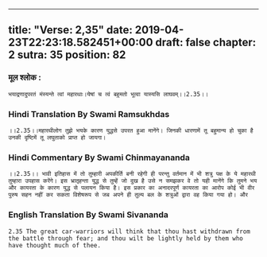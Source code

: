 
---
title: "Verse: 2,35"
date: 2019-04-23T22:23:18.582451+00:00
draft: false
chapter: 2
sutra: 35
position: 82
---
### मूल श्लोक :
```
भयाद्रणादुपरतं मंस्यन्ते त्वां महारथाः।येषां च त्वं बहुमतो भूत्वा यास्यसि लाघवम्।।2.35।।

```

### Hindi Translation By Swami Ramsukhdas
```
।।2.35।।महारथीलोग तुझे भयके कारण युद्धसे उपरत हुआ मानेंगे। जिनकी धारणामें तू बहुमान्य हो चुका है उनकी दृष्टिमें तू लघुताको प्राप्त हो जायगा।

```

### Hindi Commentary By Swami Chinmayananda
```
।।2.35।। भावी इतिहास में तो तुम्हारी अपकीर्ति बनी रहेगी ही परन्तु वर्तमान में भी शत्रु पक्ष के ये महारथी तुम्हारा उपहास करेंगे। इस भ्रातृहन्ता युद्ध से तुम्हें जो दुख है उसे न समझकर वे तो यही मानेंगे कि तुमने भय और कायरता के कारण युद्ध से पलायन किया है। इस प्रकार का अनादरपूर्ण कायरता का आरोप कोई भी वीर पुरुष सहन नहीं कर सकता विशेषरूप से जब अपने ही तुल्य बल के शत्रुओं द्वारा वह किया गया हो। और

```

### English Translation By Swami  Sivananda
```
2.35 The great car-warriors will think that thou hast withdrawn from the battle through fear; and thou wilt be lightly held by them who have thought much of thee.

```

